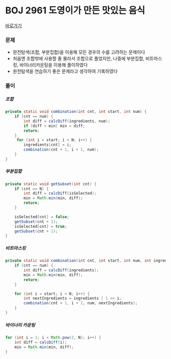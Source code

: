 # BOJ 2961 도영이가 만든 맛있는 음식

[바로가기](https://www.acmicpc.net/problem/2961)



### 문제

- 완전탐색(조합, 부분집합)을 이용해 모든 경우의 수를 고려하는 문제이다
- 처음엔 조합밖에 사용할 줄 몰라서 조합으로 풀었지만, 나중에 부분집합, 비트마스킹, 바이너리카운팅을 이용해 풀이하였다
- 완전탐색을 연습하기 좋은 문제라고 생각하여 기록하였다



### 풀이

##### 조합

```java
private static void combination(int cnt, int start, int num) {
    if (cnt == num) {
        int diff = calcDiff(ingredients, num);
        if (diff < min) min = diff;
        return;
    }
     for (int i = start; i < N; i++) {
        ingredients[cnt] = i;
        combination(cnt + 1, i + 1, num);
    }
}
```



##### 부분집합

```java
private static void getSubset(int cnt) {
    if (cnt == N) {
        int diff = calcDiff(isSelected);
        min = Math.min(min, diff);
        return;
    }

    isSelected[cnt] = false;
    getSubset(cnt + 1);
    isSelected[cnt] = true;
    getSubset(cnt + 1);
}
```



##### 비트마스킹

```java
private static void combination(int cnt, int start, int num, int ingredients) {
    if (cnt == num) {
        int diff = calcDiff(ingredients);
        min = Math.min(min, diff);
        return;
    }

    for (int i = start; i < N; i++) {
        int nextIngredients = ingredients | 1 << i;
        combination(cnt + 1, i + 1, num, nextIngredients);
    }
}
```



##### 바이너리 카운팅

```java
for (int i = 1; i < Math.pow(2, N); i++) {
    int diff = calcDiff(i);
    min = Math.min(min, diff);
}
```

